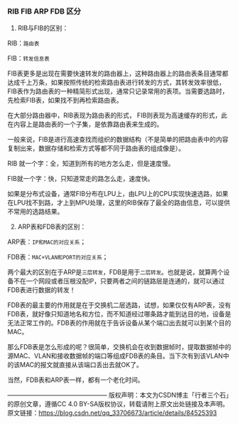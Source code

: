 ### RIB FIB ARP FDB 区分

1. RIB与FIB的区别：

RIB：`路由表`

FIB：`转发信息表`

FIB表更多是出现在需要快速转发的路由器上，这种路由器上的路由表条目通常都达成千上万条，如果按照传统的检索路由表进行转发的方式，其转发效率很低，FIB表作为路由表的一种精简形式出现，通常只记录常用的表项。当需要选路时，先检索FIB表，如果找不到再检索路由表。

在大部分路由器中，RIB表现为路由表的形式， FIB则表现为高速缓存的形式，此在内容上是路由表的一个子集，是依靠路由表来生成的。

一般来说，FIB是进行高速查找而组织的数据结构（不是简单的把路由表中的内容复制出来，数据存储和检索方式等都不同于路由表的组成像是）。

RIB 就一个字：全，知道到所有的地方怎么走，但是速度慢。

FIB就一个字：快，只知道常走的路怎么走，速度快。

如果是分布式设备，通常FIB分布在LPU上，由LPU上的CPU实现快速选路，如果在LPU找不到路，才上到MPU处理，这里的RIB保存了最全的路由信息，可以提供不常用的选路结果。

2. ARP表和FDB表的区别：

ARP表：`IP和MAC的对应关系`；

FDB表：`MAC+VLAN和PORT的对应关系`；

两个最大的区别在于ARP是`三层转发`，FDB是用于`二层转发`。也就是说，就算两个设备不在一个网段或者压根没配IP，只要两者之间的链路层是连通的，就可以通过FDB表进行数据的转发！

FDB表的最主要的作用就是在于交换机二层选路，试想，如果仅仅有ARP表，没有FDB表，就好像只知道地名和方位，而不知道经过哪条路才能到达目的地，设备是无法正常工作的。FDB表的作用就在于告诉设备从某个端口出去就可以到某个目的MAC。

那么FDB表是怎么形成的呢？很简单，交换机会在收到数据帧时，提取数据帧中的源MAC、VLAN和接收数据帧的端口等组成FDB表的条目。当下次有到该VLAN中的该MAC的报文就直接从该端口丢出去就OK了。

当然，FDB表和ARP表一样，都有一个老化时间。


————————————————
版权声明：本文为CSDN博主「行者三个石」的原创文章，遵循CC 4.0 BY-SA版权协议，转载请附上原文出处链接及本声明。
原文链接：https://blog.csdn.net/qq_33706673/article/details/84525393